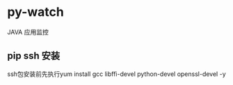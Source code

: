 # py-watch
 JAVA 应用监控

## pip ssh 安装
  ssh包安装前先执行yum install gcc libffi-devel python-devel openssl-devel -y
